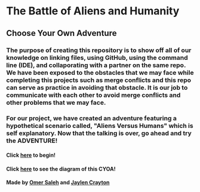 # The Battle of Aliens and Humanity

## Choose Your Own Adventure

### The purpose of creating this repository is to show off all of our knowledge on linking files, using GitHub, using the command line (IDE), and collaporating with a partner on the same repo. We have been exposed to the obstacles that we may face while completing this projects such as merge conflicts and this repo can serve as practice in avoiding that obstacle. It is our job to communicate with each other to avoid merge conflicts and other problems that we may face.

### For our project, we have created an adventure featuring a hypothetical scenario called, "Aliens Versus Humans" which is self explanatory. Now that the talking is over, go ahead and try the ADVENTURE!

#### Click [here]() to begin!
#### Click [here](https://docs.google.com/drawings/d/1azG85ugeVYKXfT5kHqQBynU7ZrDmYcccfqMxHYh-weU/edit) to see the diagram of this CYOA!
#### Made by [Omer Saleh](https://github.com/omers9293) and [Jaylen Crayton](https://github.com/jaylenc5227)